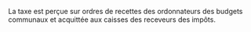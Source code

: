 La taxe est perçue sur ordres de recettes des ordonnateurs des budgets communaux et acquittée aux caisses des receveurs des impôts.